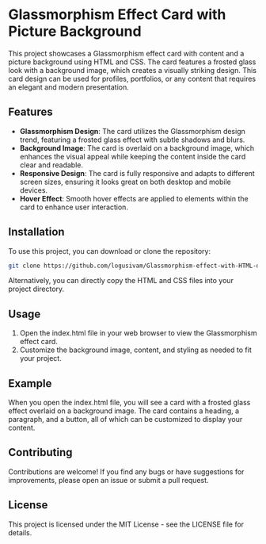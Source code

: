 # Glassmorphism Effect Card with Picture Background

This project showcases a Glassmorphism effect card with content and a picture background using HTML and CSS. The card features a frosted glass look with a background image, which creates a visually striking design. This card design can be used for profiles, portfolios, or any content that requires an elegant and modern presentation.

## Features

- **Glassmorphism Design**: The card utilizes the Glassmorphism design trend, featuring a frosted glass effect with subtle shadows and blurs.
- **Background Image**: The card is overlaid on a background image, which enhances the visual appeal while keeping the content inside the card clear and readable.
- **Responsive Design**: The card is fully responsive and adapts to different screen sizes, ensuring it looks great on both desktop and mobile devices.
- **Hover Effect**: Smooth hover effects are applied to elements within the card to enhance user interaction.

## Installation

To use this project, you can download or clone the repository:

```bash
git clone https://github.com/logusivam/Glassmorphism-effect-with-HTML-only.git
```

Alternatively, you can directly copy the HTML and CSS files into your project directory.

## Usage
1. Open the index.html file in your web browser to view the Glassmorphism effect card.
2. Customize the background image, content, and styling as needed to fit your project.

## Example
When you open the index.html file, you will see a card with a frosted glass effect overlaid on a background image. The card contains a heading, a paragraph, and a button, all of which can be customized to display your content.

## Contributing
Contributions are welcome! If you find any bugs or have suggestions for improvements, please open an issue or submit a pull request.

## License
This project is licensed under the MIT License - see the LICENSE file for details.


